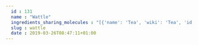 ```yaml
---
  id : 131
  name : "Wattle"
  ingredients_sharing_molecules : "[{'name': 'Tea', 'wiki': 'Tea', 'id': 310, 'category': 'Plant', 'common_molecules': [8175, 5284507, 5282108, 637566, 8094, 2879, 31244, 445070]}, {'name': 'Scotch Whisky', 'wiki': 'Scotch_whisky', 'id': 31, 'category': 'Beverage Alcoholic', 'common_molecules': [5282108, 637566, 8094, 2879, 3314, 445070]}, {'name': 'Lime', 'wiki': 'Key_lime', 'id': 241, 'category': 'Fruit Citrus', 'common_molecules': [8175, 5284507, 8094, 637566, 326, 445070]}, {'name': 'Basil', 'wiki': 'Basil', 'id': 250, 'category': 'Herb', 'common_molecules': [5284507, 8094, 637566, 31244, 3314, 445070]}, {'name': 'Dill', 'wiki': 'Dill', 'id': 256, 'category': 'Herb', 'common_molecules': [8175, 5284507, 8094, 637566, 31244, 445070]}]"
  slug : wattle
  date : 2019-03-26T08:47:11+01:00
---
```



